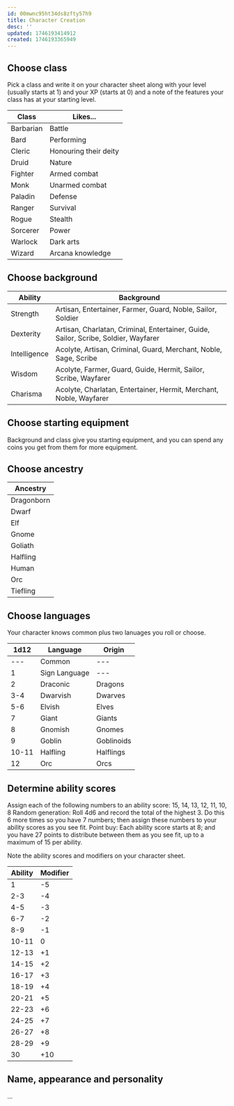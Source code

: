 ```yaml
---
id: 00mwnc95ht34ds8zfty57h9
title: Character Creation
desc: ''
updated: 1746193414912
created: 1746193365949
---
```


## Choose class

Pick a class and write it on your character sheet along with your level (usually starts at 1) and your XP (starts at 0) and a note of the features your class has at your starting level.

| Class     | Likes...              |
|-----------|-----------------------|
| Barbarian | Battle                |
| Bard      | Performing            |
| Cleric    | Honouring their deity |
| Druid     | Nature                |
| Fighter   | Armed combat          |
| Monk      | Unarmed combat        |
| Paladin   | Defense               |
| Ranger    | Survival              |
| Rogue     | Stealth               |
| Sorcerer  | Power                 |
| Warlock   | Dark arts             |
| Wizard    | Arcana knowledge      |

## Choose background

| Ability      | Background                                                                          |
|--------------|-------------------------------------------------------------------------------------|
| Strength     | Artisan, Entertainer, Farmer, Guard, Noble, Sailor, Soldier                         |
| Dexterity    | Artisan, Charlatan, Criminal, Entertainer, Guide, Sailor, Scribe, Soldier, Wayfarer |
| Intelligence | Acolyte, Artisan, Criminal, Guard, Merchant, Noble, Sage, Scribe                    |
| Wisdom       | Acolyte, Farmer, Guard, Guide, Hermit, Sailor, Scribe, Wayfarer                     |
| Charisma     | Acolyte, Charlatan, Entertainer, Hermit, Merchant, Noble, Wayfarer                  |

## Choose starting equipment

Background and class give you starting equipment, and you can spend any coins you get from them for more equipment.

## Choose ancestry

| Ancestry   |
|------------|
| Dragonborn |
| Dwarf      |
| Elf        |
| Gnome      |
| Goliath    |
| Halfling   |
| Human      |
| Orc        |
| Tiefling   |

## Choose languages

Your character knows common plus two lanuages you roll or choose.

| 1d12  | Language      | Origin     |
|-------|---------------|------------|
| ---   | Common        | ---        |
| 1     | Sign Language | ---        |
| 2     | Draconic      | Dragons    |
| 3-4   | Dwarvish      | Dwarves    |
| 5-6   | Elvish        | Elves      |
| 7     | Giant         | Giants     |
| 8     | Gnomish       | Gnomes     |
| 9     | Goblin        | Goblinoids |
| 10-11 | Halfling      | Halflings  |
| 12    | Orc           | Orcs       |

## Determine ability scores

Assign each of the following numbers to an ability score: 15, 14, 13, 12, 11, 10, 8
Random generation: Roll 4d6 and record the total of the highest 3. Do this 6 more times so you have 7 numbers; then assign these numbers to your ability scores as you see fit.
Point buy: Each ability score starts at 8; and you have 27 points to distribute between them as you see fit, up to a maximum of 15 per ability.

Note the ability scores and modifiers on your character sheet.

| Ability | Modifier |
|---------|----------|
| 1       | -5       |
| 2-3     | -4       |
| 4-5     | -3       |
| 6-7     | -2       |
| 8-9     | -1       |
| 10-11   | 0        |
| 12-13   | +1       |
| 14-15   | +2       |
| 16-17   | +3       |
| 18-19   | +4       |
| 20-21   | +5       |
| 22-23   | +6       |
| 24-25   | +7       |
| 26-27   | +8       |
| 28-29   | +9       |
| 30      | +10      |

## Name, appearance and personality

...
